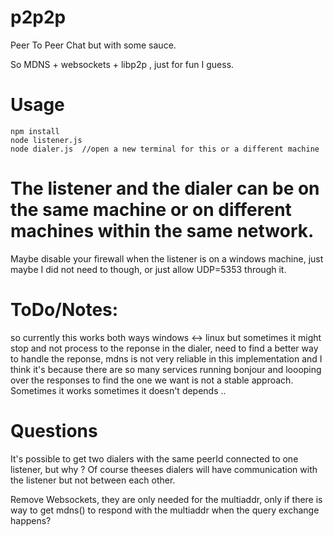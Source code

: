 # p2p2p
Peer To Peer Chat but with some sauce.

So MDNS + websockets + libp2p , just for fun I guess.

# Usage 
```
npm install
node listener.js
node dialer.js  //open a new terminal for this or a different machine
```
# The listener and the dialer can be on the same machine or on different machines within the same network.

Maybe disable your firewall when the listener is on a windows machine, just maybe I did not need to though, or just allow UDP=5353 through it.

# ToDo/Notes:

so currently this works both ways windows <-> linux but sometimes it might stop and not process to the reponse in the dialer, need to find a better way to handle the reponse, mdns is not very reliable in this implementation and I think it's because there are so many services running bonjour and loooping over the responses to find the one we want is not a stable approach.
Sometimes it works sometimes it doesn't depends ..

# Questions

It's possible to get two dialers with the same peerId connected to one listener, but why ? 
Of course theeses dialers will have communication with the listener but not between each other.

Remove Websockets,  they are only needed for the multiaddr, only if there is way to get mdns() to respond with the multiaddr when the query exchange happens?
